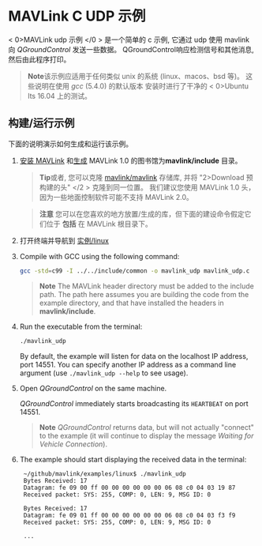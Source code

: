 # MAVLink C UDP 示例

< 0>MAVLink udp 示例 </0 > 是一个简单的 c 示例, 它通过 udp 使用 mavlink 向 *QGroundControl* 发送一些数据。 QGroundControl响应检测信号和其他消息, 然后由此程序打印。

> **Note**该示例应适用于任何类似 unix 的系统 (linux、macos、bsd 等)。 这些说明在使用 *gcc* (5.4.0) 的默认版本 </em> 安装时进行了干净的 < 0>Ubuntu lts 16.04 上的测试。

## 构建/运行示例

下面的说明演示如何生成和运行该示例。

1. [安装 MAVLink](../getting_started/installation.md) 和[生成](../getting_started/generate_libraries.md) MAVLink 1.0 的图书馆为**mavlink/include** 目录。
    
    > **Tip**或者, 您可以克隆 [mavlink/mavlink](https://github.com/mavlink/mavlink/) 存储库, 并将 "2>Download 预构建的头" </2 > 克隆到同一位置。 我们建议您使用 MAVLink 1.0 头，因为一些地面控制软件可能不支持 MAVLink 2.0。
    
    <span></span>
    
    > **注意** 您可以在您喜欢的地方放置/生成的库，但下面的建设命令假定它们位于 **包括** 在 MAVLink 根目录下。

2. 打开终端并导航到 [实例/linux](https://github.com/mavlink/mavlink/tree/master/examples/linux)

3. Compile with GCC using the following command:
    
    ```bash
    gcc -std=c99 -I ../../include/common -o mavlink_udp mavlink_udp.c
    ```
    
    > **Note** The MAVLink header directory must be added to the include path. The path here assumes you are building the code from the example directory, and that have installed the headers in **mavlink/include**.

4. Run the executable from the terminal:
    
    ```bash
    ./mavlink_udp
    ```
    
    By default, the example will listen for data on the localhost IP address, port 14551. You can specify another IP address as a command line argument (use `./mavlink_udp --help` to see usage).

5. Open *QGroundControl* on the same machine.
    
    *QGroundControl* immediately starts broadcasting its `HEARTBEAT` on port 14551.
    
    > **Note** *QGroundControl* returns data, but will not actually "connect" to the example (it will continue to display the message *Waiting for Vehicle Connection*).

6. The example should start displaying the received data in the terminal:
    
        ~/github/mavlink/examples/linux$ ./mavlink_udp
        Bytes Received: 17
        Datagram: fe 09 00 ff 00 00 00 00 00 00 06 08 c0 04 03 19 87 
        Received packet: SYS: 255, COMP: 0, LEN: 9, MSG ID: 0
        
        Bytes Received: 17
        Datagram: fe 09 01 ff 00 00 00 00 00 00 06 08 c0 04 03 f3 f9 
        Received packet: SYS: 255, COMP: 0, LEN: 9, MSG ID: 0
        
        ...